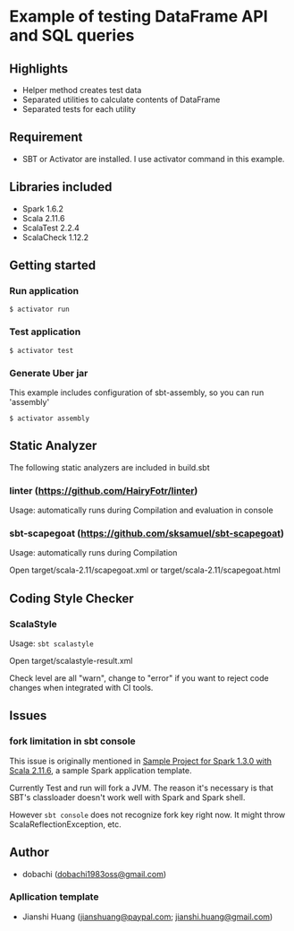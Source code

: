 # Example of testing DataFrame API and SQL queries

## Highlights

- Helper method creates test data
- Separated utilities to calculate contents of DataFrame
- Separated tests for each utility

## Requirement

- SBT or Activator are installed.
  I use activator command in this example.

## Libraries included

- Spark 1.6.2
- Scala 2.11.6
- ScalaTest 2.2.4
- ScalaCheck 1.12.2

## Getting started

### Run application

```shell
$ activator run
```

### Test application

```shell
$ activator test
```

### Generate Uber jar

This example includes configuration of sbt-assembly,
so you can run 'assembly'

```shell
$ activator assembly
```

## Static Analyzer

The following static analyzers are included in build.sbt

### linter (https://github.com/HairyFotr/linter)

Usage: automatically runs during Compilation and evaluation in console

### sbt-scapegoat (https://github.com/sksamuel/sbt-scapegoat)

Usage: automatically runs during Compilation

Open target/scala-2.11/scapegoat.xml or target/scala-2.11/scapegoat.html

## Coding Style Checker

### ScalaStyle

Usage: ```sbt scalastyle```

Open target/scalastyle-result.xml

Check level are all "warn", change to "error" if you want to reject code changes when integrated with CI tools.

## Issues

### fork limitation in sbt console

This issue is originally mentioned in [Sample Project for Spark 1.3.0 with Scala 2.11.6](http://www.lightbend.com/activator/template/spark-sample-project),
a sample Spark application template.

Currently Test and run will fork a JVM. The reason it's necessary is that SBT's classloader doesn't work well with Spark and Spark shell.

However `sbt console` does not recognize fork key right now. It might throw ScalaReflectionException, etc.

## Author

- dobachi (dobachi1983oss@gmail.com)

### Apllication template

- Jianshi Huang (jianshuang@paypal.com; jianshi.huang@gmail.com)
